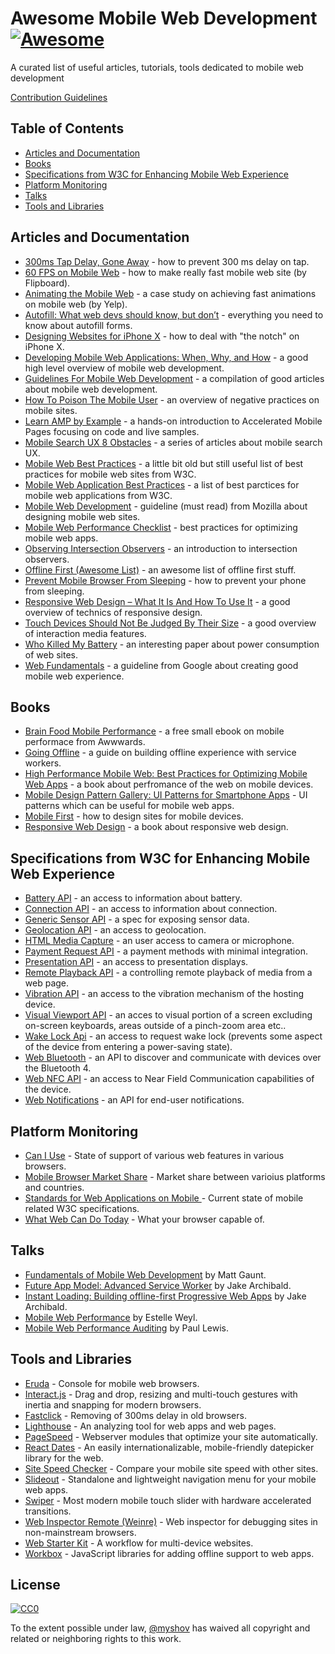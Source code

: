 # Awesome Mobile Web Development [![Awesome](https://awesome.re/badge.svg)](https://awesome.re)

A curated list of useful articles, tutorials, tools dedicated to mobile web development

<a href="https://github.com/myshov/awesome-mobile-web-development/blob/master/CONTRIBUTION.md">Contribution Guidelines</a>


## Table of Contents

- [Articles and Documentation](#articles-and-documentation)
- [Books](#books)
- [Specifications from W3C for Enhancing Mobile Web Experience](#specifications-from-w3c-for-enhancing-mobile-web-experience)
- [Platform Monitoring](#platform-monitoring)
- [Talks](#talks)
- [Tools and Libraries](#tools-and-libraries)


## Articles and Documentation

- [300ms Tap Delay, Gone Away](https://developers.google.com/web/updates/2013/12/300ms-tap-delay-gone-away) - how to prevent 300 ms delay on tap.
- [60 FPS on Mobile Web](http://engineering.flipboard.com/2015/02/mobile-web) - how to make really fast mobile web site (by Flipboard).
- [Animating the Mobile Web](https://engineeringblog.yelp.com/2015/01/animating-the-mobile-web.html) - a case study on achieving fast animations on mobile web (by Yelp).
- [Autofill: What web devs should know, but don’t](https://cloudfour.com/thinks/autofill-what-web-devs-should-know-but-dont/) - everything you need to know about autofill forms.
- [Designing Websites for iPhone X](https://webkit.org/blog/7929/designing-websites-for-iphone-x/) - how to deal with "the notch" on iPhone X.
- [Developing Mobile Web Applications: When, Why, and How](https://www.toptal.com/android/developing-mobile-web-apps-when-why-and-how) - a good high level overview of mobile web development.
- [Guidelines For Mobile Web Development](https://www.smashingmagazine.com/guidelines-for-mobile-web-development/) - a compilation of good articles about mobile web development.
- [How To Poison The Mobile User](https://www.smashingmagazine.com/2016/10/how-to-poison-the-mobile-user/) - an overview of negative practices on mobile sites.
- [Learn AMP by Example](https://ampbyexample.com/) - a hands-on introduction to Accelerated Mobile Pages focusing on code and live samples.
- [Mobile Search UX 8 Obstacles](https://blog.algolia.com/mobile-search-ux-8-obstacles/) - a series of articles about mobile search UX.
- [Mobile Web Best Practices](https://www.w3.org/TR/mobile-bp/) - a little bit old but still useful list of best practices for mobile web sites from W3C.
- [Mobile Web Application Best Practices](https://www.w3.org/TR/mwabp/) - a list of best parctices for mobile web applications from W3C.
- [Mobile Web Development](https://developer.mozilla.org/en-US/docs/Web/Guide/Mobile) - guideline (must read) from Mozilla about designing mobile web sites.
- [Mobile Web Performance Checklist](https://www.oreilly.com/ideas/mobile-web-performance-checklist) - best practices for optimizing mobile web apps.
- [Observing Intersection Observers](https://davidwalsh.name/intersection-observers) - an introduction to intersection observers.
- [Offline First (Awesome List)](https://github.com/pazguille/offline-first) - an awesome list of offline first stuff.
- [Prevent Mobile Browser From Sleeping](https://davidwalsh.name/wake-lock-shim) - how to prevent your phone from sleeping.
- [Responsive Web Design – What It Is And How To Use It](https://www.smashingmagazine.com/2011/01/guidelines-for-responsive-web-design/) - a good overview of technics of responsive design.
- [Touch Devices Should Not Be Judged By Their Size](https://css-tricks.com/touch-devices-not-judged-size/) - a good overview of interaction media features.
- [Who Killed My Battery](https://mobisocial.stanford.edu/papers/boneh-www2012.pdf) - an interesting paper about power consumption of web sites.
- [Web Fundamentals](https://developers.google.com/web/fundamentals/) - a guideline from Google about creating good mobile web experience.


## Books

- [Brain Food Mobile Performance](http://www.awwwards.org/brainfood-mobile-performance-vol3.pdf) - a free small ebook on mobile performace from Awwwards.
- [Going Offline](https://abookapart.com/products/going-offline) - a guide on building offline experience with service workers.
- [High Performance Mobile Web: Best Practices for Optimizing Mobile Web Apps](https://www.amazon.com/High-Performance-Mobile-Web-Optimizing/dp/1491912553) - a book about perfromance of the web on mobile devices.
- [Mobile Design Pattern Gallery: UI Patterns for Smartphone Apps](https://www.amazon.com/Mobile-Design-Pattern-Gallery-Smartphone/dp/1449363636) - UI patterns which can be useful for mobile web apps.
- [Mobile First](https://abookapart.com/products/mobile-first) - how to design sites for mobile devices.
- [Responsive Web Design](https://abookapart.com/products/responsive-web-design) - a book about responsive web design.


## Specifications from W3C for Enhancing Mobile Web Experience

- [Battery API](https://www.w3.org/TR/battery-status/) - an access to information about battery.
- [Connection API](http://wicg.github.io/netinfo/) - an access to information about connection.
- [Generic Sensor API](https://www.w3.org/TR/generic-sensor/) - a spec for exposing sensor data.
- [Geolocation API](https://www.w3.org/TR/geolocation-API/) - an access to geolocation.
- [HTML Media Capture](https://www.w3.org/TR/html-media-capture/) - an user access to camera or microphone.
- [Payment Request API](https://www.w3.org/TR/payment-request/) - a payment methods with minimal integration.
- [Presentation API](https://www.w3.org/TR/presentation-api/) - an access to presentation displays.
- [Remote Playback API](https://www.w3.org/TR/remote-playback/) - a controlling remote playback of media from a web page.
- [Vibration API](https://www.w3.org/TR/vibration/) - an access to the vibration mechanism of the hosting device.
- [Visual Viewport API](https://wicg.github.io/visual-viewport/) - an acces to visual portion of a screen excluding on-screen keyboards, areas outside of a pinch-zoom area etc..
- [Wake Lock Api](https://www.w3.org/TR/wake-lock/) - an access to request wake lock (prevents some aspect of the device from entering a power-saving state).
- [Web Bluetooth](https://webbluetoothcg.github.io/web-bluetooth/) - an API to discover and communicate with devices over the Bluetooth 4.
- [Web NFC API](https://w3c.github.io/web-nfc/) - an access to Near Field Communication capabilities of the device.
- [Web Notifications](https://www.w3.org/TR/notifications/) - an API for end-user notifications.


## Platform Monitoring

- [Can I Use](https://caniuse.com/) - State of support of various web features in various browsers.
- [Mobile Browser Market Share](http://gs.statcounter.com/browser-market-share/mobile/) - Market share between varioius platforms and countries.
- [Standards for Web Applications on Mobile ](https://www.w3.org/Mobile/mobile-web-app-state) - Current state of mobile related W3C specifications.
- [What Web Can Do Today](https://whatwebcando.today) - What your browser capable of.


## Talks

- [Fundamentals of Mobile Web Development](https://www.youtube.com/watch?v=z6dg_V22wV0) by Matt Gaunt.
- [Future App Model: Advanced Service Worker](https://www.youtube.com/watch?v=J2dOTKBoTL4) by Jake Archibald.
- [Instant Loading: Building offline-first Progressive Web Apps](https://www.youtube.com/watch?v=cmGr0RszHc8) by Jake Archibald.
- [Mobile Web Performance](https://www.youtube.com/watch?v=AfVL4Uk_UAk) by Estelle Weyl.
- [Mobile Web Performance Auditing](https://www.youtube.com/watch?v=WrA85a4ZIaM) by Paul Lewis.


## Tools and Libraries

- [Eruda](https://github.com/liriliri/eruda) - Console for mobile web browsers.
- [Interact.js](https://github.com/taye/interact.js) - Drag and drop, resizing and multi-touch gestures with inertia and snapping for modern browsers.
- [Fastclick](https://github.com/ftlabs/fastclick) - Removing of 300ms delay in old browsers.
- [Lighthouse](https://github.com/GoogleChrome/lighthouse) - An analyzing tool for web apps and web pages.
- [PageSpeed](https://www.modpagespeed.com/) - Webserver modules that optimize your site automatically.
- [React Dates](https://github.com/airbnb/react-dates) - An easily internationalizable, mobile-friendly datepicker library for the web.
- [Site Speed Checker](https://www.thinkwithgoogle.com/feature/mobile/) - Compare your mobile site speed with other sites.
- [Slideout](https://github.com/Mango/slideout) - Standalone and lightweight navigation menu for your mobile web apps.
- [Swiper](https://github.com/nolimits4web/swiper/) - Most modern mobile touch slider with hardware accelerated transitions.
- [Web Inspector Remote (Weinre)](https://www.npmjs.com/package/weinre) - Web inspector for debugging sites in non-mainstream browsers.
- [Web Starter Kit](https://github.com/google/web-starter-kit) - A workflow for multi-device websites.
- [Workbox](https://developers.google.com/web/tools/workbox/) - JavaScript libraries for adding offline support to web apps.


## License

[![CC0](https://i.creativecommons.org/p/zero/1.0/88x31.png)](https://creativecommons.org/publicdomain/zero/1.0/)

To the extent possible under law, [@myshov](https://github.com/myshov) has waived all copyright and related or neighboring rights to this work.
